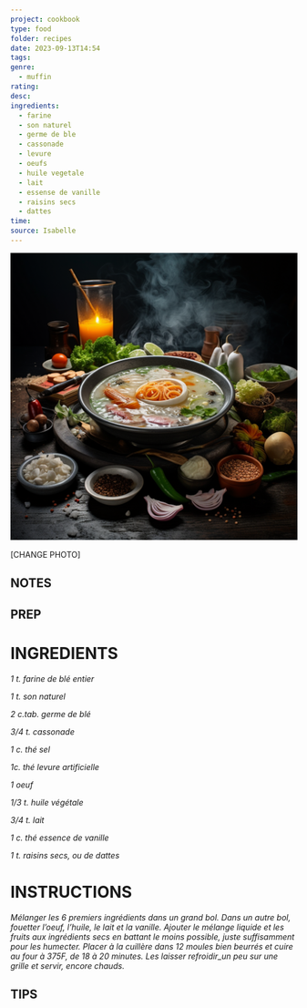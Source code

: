 ```yaml
---
project: cookbook
type: food
folder: recipes
date: 2023-09-13T14:54
tags: 
genre:
  - muffin
rating: 
desc: 
ingredients:
  - farine
  - son naturel
  - germe de ble
  - cassonade
  - levure
  - oeufs
  - huile vegetale
  - lait
  - essense de vanille
  - raisins secs
  - dattes
time: 
source: Isabelle
---
```


![IMAGE](_default.png)


[CHANGE PHOTO]


## NOTES




## PREP


# INGREDIENTS

_1 t. farine de blé entier_

_1 t. son naturel_

_2 c.tab. germe de blé_

_3/4 t. cassonade_

_1 c. thé sel_

_1c. thé levure artificielle_

_1 oeuf_

_1/3 t. huile végétale_

_3/4 t. lait_

_1 c. thé essence de vanille_

_1 t. raisins secs, ou de dattes_



# INSTRUCTIONS

_Mélanger les 6 premiers ingrédients dans un_
_grand bol. Dans un autre bol, fouetter l’oeuf,_
_l’huile, le lait et la vanille. Ajouter le mélange_
_liquide et les fruits aux ingrédients secs en_
_battant le moins possible, juste suffisamment_
_pour les humecter. Placer à la cuillère dans 12_
_moules bien beurrés et cuire au four à 375F,_
_de 18 à 20 minutes. Les laisser refroidir_un_
_peu sur une grille et servir, encore chauds._



## TIPS



